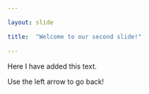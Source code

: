 ```yaml
---

layout: slide

title:  "Welcome to our second slide!"

---
```


Here I have added this text.

Use the left arrow to go back!
